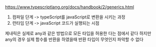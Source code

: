 https://www.typescriptlang.org/docs/handbook/2/generics.html
1. 컴파일 단계 -> typeScript를 javaScript로 변환을 시키는 과정
2. 런타임 단계 -> javaScript 코드가 실행되는 시점

제내릭은 실제로 any과 같은 방법으로 모든 타입을 허용한 다는 점에서 같다 하지만 any의 경우 실제 함수를 반환을 하였을때 반환 타입이 무엇인지 파악할 수 없다